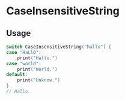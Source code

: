 # CaseInsensitiveString

## Usage
```swift
switch CaseInsensitiveString("hallo") {
case "HaLlO":
    print("Hallo.")
case "world":
    print("World.")
default:
    print("Unknow.")
}
// Hallo.
```